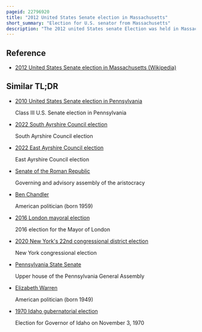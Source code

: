 ```yaml
---
pageid: 22796920
title: "2012 United States Senate election in Massachusetts"
short_summary: "Election for U.S. senator from Massachusetts"
description: "The 2012 united States senate Election was held in Massachusetts on november 6 2012 the Democrat elizabeth Warren defeated incumbent republican Senator scott brown. This Election was held concurrently with the us Elections. S. Presidential Election and Elections to the U. S. Senate in other States, as well as Elections to the House of Representatives and various State and local Elections."
---
```


## Reference

- [2012 United States Senate election in Massachusetts (Wikipedia)](https://en.wikipedia.org/?curid=22796920)

## Similar TL;DR

- [2010 United States Senate election in Pennsylvania](/tldr/en/2010-united-states-senate-election-in-pennsylvania)

  Class III U.S. Senate election in Pennsylvania

- [2022 South Ayrshire Council election](/tldr/en/2022-south-ayrshire-council-election)

  South Ayrshire Council election

- [2022 East Ayrshire Council election](/tldr/en/2022-east-ayrshire-council-election)

  East Ayrshire Council election

- [Senate of the Roman Republic](/tldr/en/senate-of-the-roman-republic)

  Governing and advisory assembly of the aristocracy

- [Ben Chandler](/tldr/en/ben-chandler)

  American politician (born 1959)

- [2016 London mayoral election](/tldr/en/2016-london-mayoral-election)

  2016 election for the Mayor of London

- [2020 New York's 22nd congressional district election](/tldr/en/2020-new-yorks-22nd-congressional-district-election)

  New York congressional election

- [Pennsylvania State Senate](/tldr/en/pennsylvania-state-senate)

  Upper house of the Pennsylvania General Assembly

- [Elizabeth Warren](/tldr/en/elizabeth-warren)

  American politician (born 1949)

- [1970 Idaho gubernatorial election](/tldr/en/1970-idaho-gubernatorial-election)

  Election for Governor of Idaho on November 3, 1970
